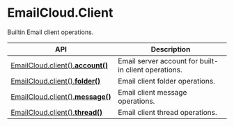 ﻿# EmailCloud.Client
Builtin Email client operations.             

API | Description
--- | -----------
[EmailCloud.client().**account()**](ClientAccountApi_list.md) | Email server account for built-in client operations.             
[EmailCloud.client().**folder()**](ClientFolderApi_list.md) | Email client folder operations.             
[EmailCloud.client().**message()**](ClientMessageApi_list.md) | Email client message operations.             
[EmailCloud.client().**thread()**](ClientThreadApi_list.md) | Email client thread operations.             
